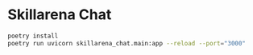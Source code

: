 # Skillarena Chat

```bash
poetry install
poetry run uvicorn skillarena_chat.main:app --reload --port="3000"
```
